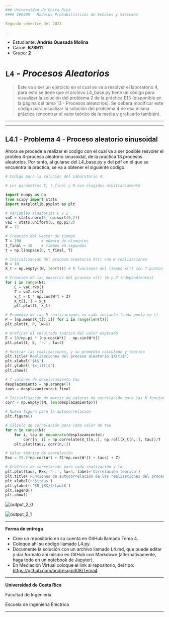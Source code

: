 ```yaml
---
### Universidad de Costa Rica
#### IE0405 - Modelos Probabilísticos de Señales y Sistemas

Segundo semestre del 2021

---
```


[comment]: <> (Modificar esta sección con datos personales)

* Estudiante: **Andrés Quesada Molina**
* Carné: **B78911**
* Grupo: **2**

# `L4` - *Procesos Aleatorios*

> Este va a ser un ejercicio en el cual se va a resolver el laboratorio 4, para esto se tiene que el archivo L4_base.py tiene un código para visualizar la solución del problema 2 de la práctica E13 (disponible en la página del tema 13 - Procesos aleatorios). Se debera modificar este código para visualizar la solución del problema 4 de esa misma práctica (encontrar el valor teórico de la media y graficarlo también).



---

---
## L4.1 - Problema 4 - Proceso aleatorio sinusoidal


Ahora se procede a realizar el codigo con el cual va a ser posible resvoler el problea 4-proceso aleatorio sinusoidal, de la practica 13.procesos aleatorios. Por tanto, al guiarse del L4_base.py y del pdf en el que se encuentra la practica, se va a obtener el siguiente codigo.


```python
# Codigo para la solución del Laboratorio 4.

# Los parámetros T, t_final y N son elegidos arbitrariamente

import numpy as np
from scipy import stats
import matplotlib.pyplot as plt

# Variables aleatorias C y Z
vaC = stats.norm(5, np.sqrt(0.2))
vaZ = stats.uniform(0, np.pi/2)
W = 72 

# Creación del vector de tiempo
T = 100			# número de elementos
t_final = 10	# tiempo en segundos
t = np.linspace(0, t_final, T)

# Inicialización del proceso aleatorio X(t) con N realizaciones
N = 10
X_t = np.empty((N, len(t)))	# N funciones del tiempo x(t) con T puntos

# Creación de las muestras del proceso x(t) (A y Z independientes)
for i in range(N):
	C = vaC.rvs()
	Z = vaZ.rvs()
	x_t = C * np.cos(W*t + Z)
	X_t[i,:] = x_t
	plt.plot(t, x_t)

# Promedio de las N realizaciones en cada instante (cada punto en t)
P = [np.mean(X_t[:,i]) for i in range(len(t))]
plt.plot(t, P, lw=6)

# Graficar el resultado teórico del valor esperado
E = 10/np.pi * (np.cos(W*t) - np.sin(W*t))
plt.plot(t, E, '-.', lw=4)

# Mostrar las realizaciones, y su promedio calculado y teórico
plt.title('Realizaciones del proceso aleatorio $X(t)$')
plt.xlabel('$t$')
plt.ylabel('$x_i(t)$')
plt.show()

# T valores de desplazamiento tau
desplazamiento = np.arange(T)
taus = desplazamiento/t_final

# Inicialización de matriz de valores de correlación para las N funciones
corr = np.empty((N, len(desplazamiento)))

# Nueva figura para la autocorrelación
plt.figure()

# Cálculo de correlación para cada valor de tau
for n in range(N):
	for i, tau in enumerate(desplazamiento):
		corr[n, i] = np.correlate(X_t[n,:], np.roll(X_t[n,:], tau))/T
	plt.plot(taus, corr[n,:])

# Valor teórico de correlación
Rxx = 25.2*np.cos(W*t + Z)*np.cos(W*(t + taus) + Z)

# Gráficas de correlación para cada realización y la
plt.plot(taus, Rxx, '-.', lw=4, label='Correlación teórica')
plt.title('Funciones de autocorrelación de las realizaciones del proceso')
plt.xlabel(r'$\tau$')
plt.ylabel(r'$R_{XX}(\tau)$')
plt.legend()
plt.show()
```


    
![output_2_0](https://user-images.githubusercontent.com/93638327/142354935-b5212be4-8bb8-4981-85a3-cb1d47180d85.png)

    



 ![output_2_1](https://user-images.githubusercontent.com/93638327/142354944-ed0547b7-b37f-4677-9a25-2186863f84ff.png)
   

    


---
**Forma de entrega**

- Cree un repositorio en su cuenta en GitHub llamado Tema 4.
- Coloque ahí su código llamado L4.py.
- Documente la solución con un archivo llamado L4.md, que puede editar y dar formato ahí mismo en GitHub con Markdown (alternativamente, haga todo en un notebook de Jupyter).
- En Mediación Virtual coloque el link al repositorio, del tipo: https://github.com/andresqm308/Tema4.

---

**Universidad de Costa Rica**

Facultad de Ingeniería

Escuela de Ingeniería Eléctrica

---
